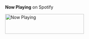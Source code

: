 **Now Playing** on Spotify

<a href="https://now-playing.sriramb2000.vercel.app/now-playing?open">
    <img src="https://now-playing.sriramb2000.vercel.app/now-playing" width="256" height="64" alt="Now Playing">
</a>
